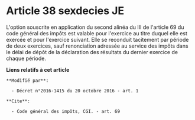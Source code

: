 # Article 38 sexdecies JE

L'option souscrite en application du second alinéa du III de l'article 69 du code général des impôts est valable pour
l'exercice au titre duquel elle est exercée et pour l'exercice suivant. Elle se reconduit tacitement par période de deux
exercices, sauf renonciation adressée au service des impôts dans le délai de dépôt de la déclaration des résultats du dernier
exercice de chaque période.

**Liens relatifs à cet article**

	**Modifié par**:

	  - Décret n°2016-1415 du 20 octobre 2016 - art. 1

	**Cite**:

	  - Code général des impôts, CGI. - art. 69
